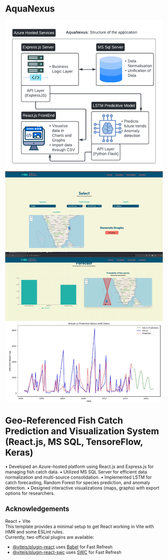# AquaNexus
![img alt](https://github.com/jayanth142006/Geo-Referenced-Fish-Catch-Prediction-and-Visualization-System/blob/31c69a438c98ddc4b698338bdccc555052017e11/WhatsApp%20Image%202025-06-17%20at%2011.28.39%20PM%20(1).jpeg)
![img alt](https://github.com/jayanth142006/Geo-Referenced-Fish-Catch-Prediction-and-Visualization-System/blob/31c69a438c98ddc4b698338bdccc555052017e11/WhatsApp%20Image%202025-06-17%20at%2011.27.53%20PM.jpeg)
![img alt](https://github.com/jayanth142006/Geo-Referenced-Fish-Catch-Prediction-and-Visualization-System/blob/31c69a438c98ddc4b698338bdccc555052017e11/Screenshot%202025-06-17%20233605.png)
![img alt](https://github.com/jayanth142006/Geo-Referenced-Fish-Catch-Prediction-and-Visualization-System/blob/31c69a438c98ddc4b698338bdccc555052017e11/WhatsApp%20Image%202025-06-17%20at%2011.28.39%20PM.jpeg)

# Geo-Referenced Fish Catch Prediction and Visualization System (React.js, MS SQL, TensoreFlow, Keras)
 • Developed an Azure-hosted platform using React.js and Express.js for managing fish catch data.
 • Utilized MS SQL Server for efficient data normalization and multi-source consolidation.
 • Implemented LSTM for catch forecasting, Random Forest for species prediction, and anomaly detection.
 • Designed interactive visualizations (maps, graphs) with export options for researchers.

## Acknowledgements
React + Vite <br>
This template provides a minimal setup to get React working in Vite with HMR and some ESLint rules.<br>
Currently, two official plugins are available:
- [@vitejs/plugin-react](https://github.com/vitejs/vite-plugin-react/blob/main/packages/plugin-react/README.md) uses [Babel](https://babeljs.io/) for Fast Refresh
- [@vitejs/plugin-react-swc](https://github.com/vitejs/vite-plugin-react-swc) uses [SWC](https://swc.rs/) for Fast Refresh
